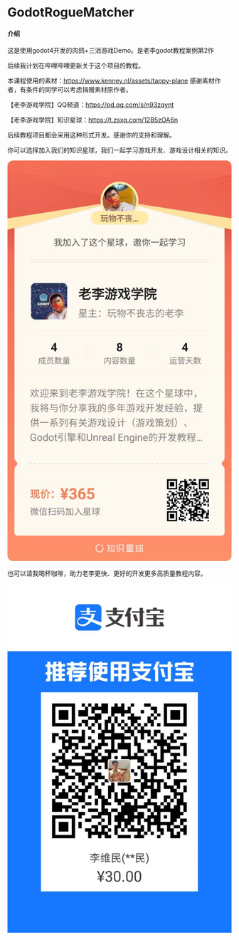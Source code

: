 # GodotRogueMatcher

#### 介绍
这是使用godot4开发的肉鸽+三消游戏Demo。是老李godot教程案例第2作

后续我计划在哔哩哔哩更新关于这个项目的教程。

本课程使用的素材：https://www.kenney.nl/assets/tappy-plane 感谢素材作者，有条件的同学可以考虑捐赠素材原作者。

【老李游戏学院】QQ频道：https://pd.qq.com/s/n93zqynt

【老李游戏学院】知识星球：https://t.zsxq.com/12B5zOA6n

后续教程项目都会采用这种形式开发。感谢你的支持和理解。

你可以选择加入我们的知识星球，我们一起学习游戏开发、游戏设计相关的知识。

![老李游戏学院](docs/%E8%80%81%E6%9D%8E%E6%B8%B8%E6%88%8F%E5%AD%A6%E9%99%A2-%E7%9F%A5%E8%AF%86%E6%98%9F%E7%90%83.jpg)

也可以请我喝杯咖啡，助力老李更快、更好的开发更多高质量教程内容。

![请我喝杯咖啡](docs/%E6%94%AF%E4%BB%98%E5%AE%9D%E6%94%B6%E6%AC%BE%E7%A0%81.jpg)